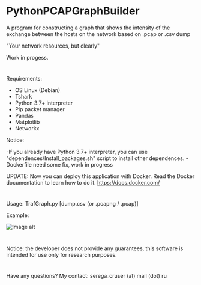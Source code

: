 # PythonPCAPGraphBuilder
A program for constructing a graph that shows the intensity of the exchange between the hosts on the network based on .pcap or .csv dump

"Your network resources, but clearly"

Work in progess.
#
Requirements:

- OS Linux (Debian)
- Tshark
- Python 3.7+ interpreter
- Pip packet manager 
- Pandas
- Matplotlib
- Networkx 

Notice: 

-If you already have Python 3.7+ interpreter, you can use  "dependences/Install_packages.sh" script to install other dependences. 
-Dockerfile need some fix, work in progress

UPDATE:
Now you can deploy this application with Docker. Read the Docker documentation to learn how to do it. https://docs.docker.com/

#
Usage: TrafGraph.py [dump.csv (or .pcapng / .pcap)]


Example:


![Image alt](https://github.com/SeregaDeveloper/PythonPCAPGraphBuilder/blob/master/src/graph.png)


#
Notice: the developer does not provide any guarantees, this software is intended for use only for research purposes.
#
Have any questions? My contact: serega_cruser (at) mail (dot) ru
#
